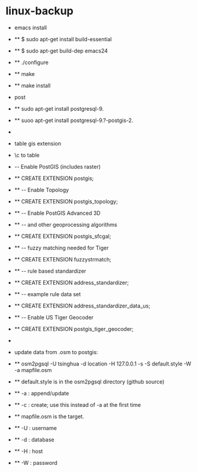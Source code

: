 # linux-backup

* emacs install
* ** $ sudo apt-get install build-essential
* ** $ sudo apt-get build-dep emacs24
* ** ./configure
* ** make
* ** make install

* post
* ** sudo apt-get install postgresql-9.
* ** suoo apt-get install postgresql-9.?-postgis-2.
* 

* table gis extension
* \c to table
* -- Enable PostGIS (includes raster)
* ** CREATE EXTENSION postgis;
* ** -- Enable Topology
* ** CREATE EXTENSION postgis_topology;
* ** -- Enable PostGIS Advanced 3D 
* ** -- and other geoprocessing algorithms
* ** CREATE EXTENSION postgis_sfcgal;
* ** -- fuzzy matching needed for Tiger
* ** CREATE EXTENSION fuzzystrmatch;
* ** -- rule based standardizer
* ** CREATE EXTENSION address_standardizer;
* ** -- example rule data set
* ** CREATE EXTENSION address_standardizer_data_us;
* ** -- Enable US Tiger Geocoder
* ** CREATE EXTENSION postgis_tiger_geocoder;
* 
* update data from .osm to postgis:
* ** osm2pgsql -U tsinghua -d location -H 127.0.0.1 -s -S default.style -W -a mapfile.osm
* ** default.style is in the osm2pgsql directory (github source)
* ** -a : append/update 
* ** -c : create; use this instead of -a at the first time
* ** mapfile.osm is the target.
* ** -U : username
* ** -d : database
* ** -H : host
* ** -W : password
